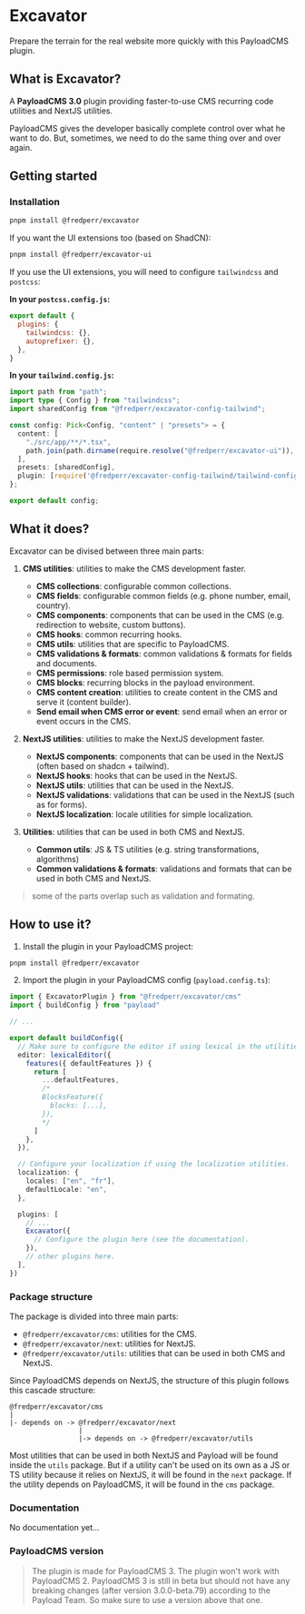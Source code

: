 # Excavator

Prepare the terrain for the real website more quickly with this PayloadCMS plugin.

## What is Excavator?

A **PayloadCMS 3.0** plugin providing faster-to-use CMS recurring code utilities and NextJS utilities.

PayloadCMS gives the developer basically complete control over what he want to do.
But, sometimes, we need to do the same thing over and over again.

## Getting started

### Installation

```bash
pnpm install @fredperr/excavator
```

If you want the UI extensions too (based on ShadCN):

```bash
pnpm install @fredperr/excavator-ui
```

If you use the UI extensions, you will need to configure `tailwindcss` and `postcss`:


**In your `postcss.config.js`:**
```javascript
export default {
  plugins: {
    tailwindcss: {},
    autoprefixer: {},
  },
}
```

**In your `tailwind.config.js`:**
```typescript
import path from "path";
import type { Config } from "tailwindcss";
import sharedConfig from "@fredperr/excavator-config-tailwind";

const config: Pick<Config, "content" | "presets"> = {
  content: [
    "./src/app/**/*.tsx",
    path.join(path.dirname(require.resolve("@fredperr/excavator-ui")), "./**/*.{js,mjs,mdx,tsx,ts}"),
  ],
  presets: [sharedConfig],
  plugin: [require('@fredperr/excavator-config-tailwind/tailwind-config')],
};

export default config;
```


## What it does?

Excavator can be divised between three main parts:

1. **CMS utilities**: utilities to make the CMS development faster.
   - **CMS collections**: configurable common collections.
   - **CMS fields**: configurable common fields (e.g. phone number, email, country).
   - **CMS components**: components that can be used in the CMS (e.g. redirection to website, custom buttons).
   - **CMS hooks**: common recurring hooks.
   - **CMS utils**: utilities that are specific to PayloadCMS.
   - **CMS validations & formats**: common validations & formats for fields and documents.
   - **CMS permissions**: role based permission system.
   - **CMS blocks**: recurring blocks in the payload environment.
   - **CMS content creation**: utilities to create content in the CMS and serve it (content builder).
   - **Send email when CMS error or event**: send email when an error or event occurs in the CMS.

2. **NextJS utilities**: utilities to make the NextJS development faster.

   - **NextJS components**: components that can be used in the NextJS (often based on shadcn + tailwind).
   - **NextJS hooks**: hooks that can be used in the NextJS.
   - **NextJS utils**: utilities that can be used in the NextJS.
   - **NextJS validations**: validations that can be used in the NextJS (such as for forms).
   - **NextJS localization**: locale utilities for simple localization.

3. **Utilities**: utilities that can be used in both CMS and NextJS.
   - **Common utils**: JS & TS utilities (e.g. string transformations, algorithms)
   - **Common validations & formats**: validations and formats that can be used in both CMS and NextJS.

> some of the parts overlap such as validation and formating.

## How to use it?

1. Install the plugin in your PayloadCMS project:

```bash
pnpm install @fredperr/excavator
```

2. Import the plugin in your PayloadCMS config (`payload.config.ts`):

```typescript
import { ExcavatorPlugin } from "@fredperr/excavator/cms"
import { buildConfig } from "payload"

// ...

export default buildConfig({
  // Make sure to configure the editor if using lexical in the utilities (e.g. the content builder).
  editor: lexicalEditor({
    features({ defaultFeatures }) {
      return [
        ...defaultFeatures,
        /*
        BlocksFeature({
          blocks: [...],
        }),
        */
      ]
    },
  }),

  // Configure your localization if using the localization utilities.
  localization: {
    locales: ["en", "fr"],
    defaultLocale: "en",
  },

  plugins: [
    // ...
    Excavator({
      // Configure the plugin here (see the documentation).
    }),
    // other plugins here.
  ],
})
```

### Package structure

The package is divided into three main parts:

- `@fredperr/excavator/cms`: utilities for the CMS.
- `@fredperr/excavator/next`: utilities for NextJS.
- `@fredperr/excavator/utils`: utilities that can be used in both CMS and NextJS.

Since PayloadCMS depends on NextJS, the structure of this plugin follows this cascade structure:

```plaintext
@fredperr/excavator/cms
|
|- depends on -> @fredperr/excavator/next
                 |
                 |-> depends on -> @fredperr/excavator/utils
```

Most utilities that can be used in both NextJS and Payload will be found inside the `utils` package.
But if a utility can't be used on its own as a JS or TS utility because it relies on NextJS, it will be found in the `next` package.
If the utility depends on PayloadCMS, it will be found in the `cms` package.

### Documentation

No documentation yet...

### PayloadCMS version

> The plugin is made for PayloadCMS 3. The plugin won't work with PayloadCMS 2.
> PayloadCMS 3 is still in beta but should not have any breaking changes (after version 3.0.0-beta.79) according to the Payload Team.
> So make sure to use a version above that one.
